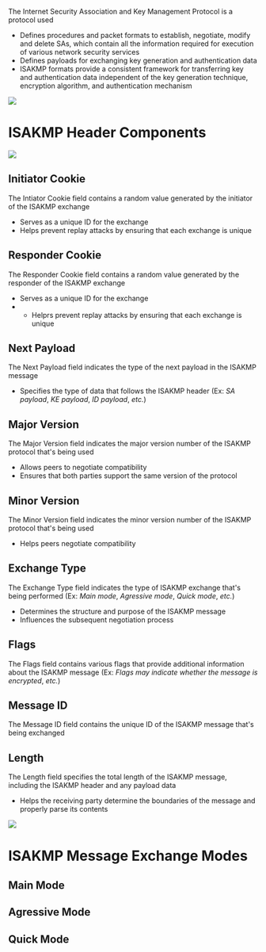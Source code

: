 The Internet Security Association and Key Management Protocol is a protocol used 

* Defines procedures and packet formats to establish, negotiate, modify and delete SAs, which contain all the information required for execution of various network security services
* Defines payloads for exchanging key generation and authentication data
* ISAKMP formats provide a consistent framework for transferring key and authentication data independent of the key generation technique, encryption algorithm, and authentication mechanism

![](https://github.com/JonmarCorpuz/SecondBrain/blob/main/Assets/Whitespace.png)

# ISAKMP Header Components

![](https://github.com/JonmarCorpuz/SecondBrain/blob/main/Assets/sfhfdhjkfbsfsdfoerrituowptwvnmxzcsdfsdfrg.png)

## Initiator Cookie

The Intiator Cookie field contains a random value generated by the initiator of the ISAKMP exchange

* Serves as a unique ID for the exchange
* Helps prevent replay attacks by ensuring that each exchange is unique

## Responder Cookie

The Responder Cookie field contains a random value generated by the responder of the ISAKMP exchange

* Serves as a unique ID for the exchange
* * Helprs prevent replay attacks by ensuring that each exchange is unique

## Next Payload

The Next Payload field indicates the type of the next payload in the ISAKMP message

* Specifies the type of data that follows the ISAKMP header (Ex: *SA payload*, *KE payload*, *ID payload*, *etc.*)

## Major Version

The Major Version field indicates the major version number of the ISAKMP protocol that's being used

* Allows peers to negotiate compatibility
* Ensures that both parties support the same version of the protocol

## Minor Version

The Minor Version field indicates the minor version number of the ISAKMP protocol that's being used

* Helps peers negotiate compatibility 

## Exchange Type

The Exchange Type field indicates the type of ISAKMP exchange that's being performed (Ex: *Main mode*, *Agressive mode*, *Quick mode*, *etc.*)

* Determines the structure and purpose of the ISAKMP message
* Influences the subsequent negotiation process

## Flags

The Flags field contains various flags that provide additional information about the ISAKMP message (Ex: *Flags may indicate whether the message is encrypted*, *etc.*)

## Message ID

The Message ID field contains the unique ID of the ISAKMP message that's being exchanged

## Length

The Length field specifies the total length of the ISAKMP message, including the ISAKMP header and any payload data

* Helps the receiving party determine the boundaries of the message and properly parse its contents

![](https://github.com/JonmarCorpuz/SecondBrain/blob/main/Assets/Whitespace.png)

# ISAKMP Message Exchange Modes

## Main Mode

## Agressive Mode

## Quick Mode
